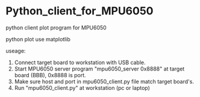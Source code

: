 Python_client_for_MPU6050
=========================

python client plot program for MPU6050

python plot use matplotlib

useage:

1. Connect target board to workstation with USB cable.
2. Start MPU6050 server program "mpu6050_server 0x8888" at target board (BBB), 0x8888 is port.
3. Make sure host and port in mpu6050_client.py file match target board's.
4. Run "mpu6050_client.py" at workstation (pc or laptop)
